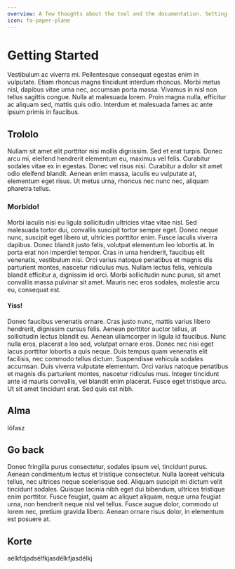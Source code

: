 ```yaml
---
overview: A few thoughts about the tool and the documentation. Setting up your project.
icon: fa-paper-plane
---
```


# Getting Started

Vestibulum ac viverra mi. Pellentesque consequat egestas enim in vulputate. Etiam rhoncus magna tincidunt interdum rhoncus. Morbi metus nisl, dapibus vitae urna nec, accumsan porta massa. Vivamus in nisl non tellus sagittis congue. Nulla at malesuada lorem. Proin magna nulla, efficitur ac aliquam sed, mattis quis odio. Interdum et malesuada fames ac ante ipsum primis in faucibus.

## Trololo

Nullam sit amet elit porttitor nisi mollis dignissim. Sed et erat turpis. Donec arcu mi, eleifend hendrerit elementum eu, maximus vel felis. Curabitur sodales vitae ex in egestas. Donec vel risus nisi. Curabitur a dolor sit amet odio eleifend blandit. Aenean enim massa, iaculis eu vulputate at, elementum eget risus. Ut metus urna, rhoncus nec nunc nec, aliquam pharetra tellus.

### Morbido!

Morbi iaculis nisi eu ligula sollicitudin ultricies vitae vitae nisl. Sed malesuada tortor dui, convallis suscipit tortor semper eget. Donec neque nunc, suscipit eget libero ut, ultricies porttitor enim. Fusce iaculis viverra dapibus. Donec blandit justo felis, volutpat elementum leo lobortis at. In porta erat non imperdiet tempor. Cras in urna hendrerit, faucibus elit venenatis, vestibulum nisi. Orci varius natoque penatibus et magnis dis parturient montes, nascetur ridiculus mus. Nullam lectus felis, vehicula blandit efficitur a, dignissim id orci. Morbi sollicitudin nunc purus, sit amet convallis massa pulvinar sit amet. Mauris nec eros sodales, molestie arcu eu, consequat est.

#### Yiss!

Donec faucibus venenatis ornare. Cras justo nunc, mattis varius libero hendrerit, dignissim cursus felis. Aenean porttitor auctor tellus, at sollicitudin lectus blandit eu. Aenean ullamcorper in ligula id faucibus. Nunc nulla eros, placerat a leo sed, volutpat ornare eros. Donec nec nisi eget lacus porttitor lobortis a quis neque. Duis tempus quam venenatis elit facilisis, nec commodo tellus dictum. Suspendisse vehicula sodales accumsan. Duis viverra vulputate elementum. Orci varius natoque penatibus et magnis dis parturient montes, nascetur ridiculus mus. Integer tincidunt ante id mauris convallis, vel blandit enim placerat. Fusce eget tristique arcu. Ut sit amet tincidunt erat. Sed quis est nibh.

## Alma

lófasz

## Go back

Donec fringilla purus consectetur, sodales ipsum vel, tincidunt purus. Aenean condimentum lectus et tristique consectetur. Nulla laoreet vehicula tellus, nec ultrices neque scelerisque sed. Aliquam suscipit mi dictum velit tincidunt sodales. Quisque lacinia nibh eget dui bibendum, ultrices tristique enim porttitor. Fusce feugiat, quam ac aliquet aliquam, neque urna feugiat urna, non hendrerit neque nisl vel tellus. Fusce augue dolor, commodo ut lorem nec, pretium gravida libero. Aenean ornare risus dolor, in elementum est posuere at.

## Korte

aélkfdjadsélfkjasdélkfjasdélkj